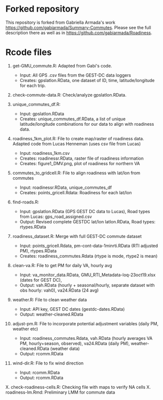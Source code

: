 # Forked repository

This repository is forked from Gabriella Armada's work <https://github.com/gabiarmada/Summary-Commutes>.  Please see the full description there as well as in <https://github.com/gabiarmada/Roadiness>.

# Rcode files

1. get-GMU_commute.R: Adapted from Gabi's code.  
    
    - Input: All GPS .csv files from the GEST-DC data loggers
    - Creates: gpslatlon.RData, one dataset of ID, time, latitude/longitude for each trip.
2. check-commute-data.R: Check/analyze gpslatlon.RData.
3. unique_commutes_df.R: 
   
    - Input: gpslatlon.RData
    - Creates: unique_commutes_df.RData, a list of unique latitude/longitude combinations for our data to align with roadiness data.
4. roadiness_1km_plot.R: File to create map/raster of roadiness data.  Adapted code from Lucas Henneman (uses csv file from Lucas)

    - Input: roadiness_1km.csv
    - Creates: roadinessr.RData, raster file of roadiness information
    - Creates: figure1_DMV.png, plot of roadiness for northern VA
5. commutes_to_gridcell.R: File to align roadiness with lat/lon from commutes

    - Input: roadinessr.RData, unique_commutes_df
    - Creates: points_gricell.Rdata: Roadiness for each lat/lon

6. find-roads.R: 

    - Input: gpslatlon.RData (GPS GEST DC data to Lucas), Road types from Lucas: gps_road_assigned.csv
    - Output: Revised complete GESTDC lat/lon latlon.RData, Road types: rtypes.RData
    
7. roadiness_dataset.R: Merge with full GEST-DC commute dataset

    - Input: points_gricell.Rdata, pm-cont-data-1minrti.RData (RTI adjusted PM), rtypes.RData
    - Creates: roadiness_commutes.Rdata (rtype is mode, rtype2 is mean)
    
8. clean-va.R: File to get PM for daily VA, hourly avg

    - Input: va_monitor_data.RData, GMU_RTI_Metadata-loq-23oct19.xlsx (dates for GEST DC), 
    - Output: vah.RData (hourly + seasonal/hourly, separate dataset with obs hourly: vah0), va24.RData (24 avg)
    
9. weather.R: File to clean weather data

    - Input: API key, GEST DC dates (gestdc-dates.RData)
    - Output: weather-cleaned.RData

10. adjust-pm.R: File to incorporate potential adjustment variables (daily PM, weather etc)

    - Input: roadiness_commutes.Rdata, vah.RData (hourly averages VA PM, hourly+season, observed), va24.RData (daily PM), weather-cleaned.RData (weather data)
    - Output: rcomm.RData
    
11. wind-dir.R: File to fix wind direction

    - Input: rcomm.RData
    - Output: rcomm.RData
    
X. check-roadiness-cells.R: Checking file with maps to verify NA cells
X. roadiness-lm.Rmd: Preliminary LMM for commute data
